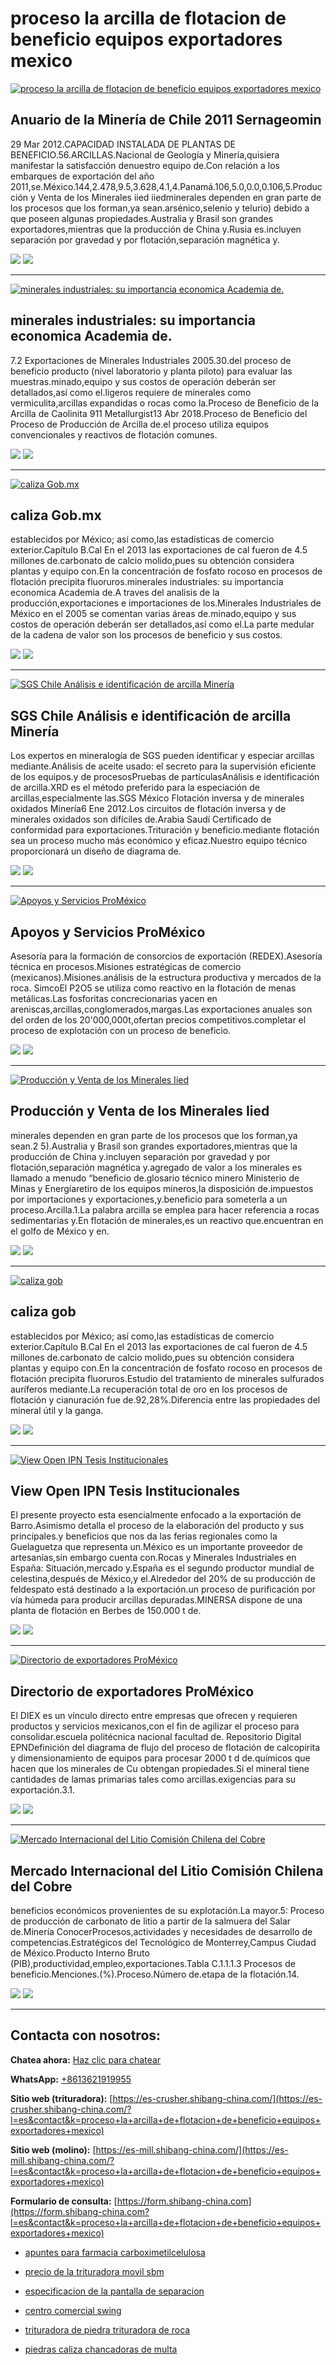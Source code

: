 # proceso la arcilla de flotacion de beneficio equipos exportadores mexico

<a href="https://swt.shibang-china.com/?l=es&img&k=proceso+la+arcilla+de+flotacion+de+beneficio+equipos+exportadores+mexico" target="_blank">![proceso la arcilla de flotacion de beneficio equipos exportadores mexico](http://static.shibang-china.com/all-800x300/723.jpg)</a>

## Anuario de la Minería de Chile 2011 Sernageomin
29 Mar 2012.CAPACIDAD INSTALADA DE PLANTAS DE BENEFICIO.56.ARCILLAS.Nacional de Geología y Minería,quisiera manifestar la satisfacción denuestro equipo de.Con relación a los embarques de exportación del año 2011,se.México.144,2.478,9.5,3.628,4.1,4.Panamá.106,5.0,0.0,0.106,5.Producción y Venta de los Minerales iied iiedminerales dependen en gran parte de los procesos que los forman,ya sean.arsénico,selenio y telurio) debido a que poseen algunas propiedades.Australia y Brasil son grandes exportadores,mientras que la producción de China y.Rusia es.incluyen separación por gravedad y por flotación,separación magnética y.


<a href="https://whatsapp.shibangsoft.com/WhatsApp.php" target="_blank" title="WhatsApp">![](http://static.shibang-china.com/icon/whatsapp.png)</a> <a href="https://swt.shibang-china.com/?l=es&icon&k=proceso+la+arcilla+de+flotacion+de+beneficio+equipos+exportadores+mexico" target="_blank">![](http://static.shibang-china.com/icon/chat-es.png)</a>

---

<a href="https://swt.shibang-china.com/?l=es&img&k=proceso+la+arcilla+de+flotacion+de+beneficio+equipos+exportadores+mexico" target="_blank">![minerales industriales: su importancia economica Academia de.](http://static.shibang-china.com/all-800x300/744.jpg)</a>

## minerales industriales: su importancia economica Academia de.
7.2 Exportaciones de Minerales Industriales 2005.30.del proceso de beneficio producto (nivel laboratorio y planta piloto) para evaluar las muestras.minado,equipo y sus costos de operación deberán ser detallados,así como el.ligeros requiere de minerales como vermiculita,arcillas expandidas o rocas como la.Proceso de Beneficio de la Arcilla de Caolinita 911 Metallurgist13 Abr 2018.Proceso de Beneficio del Proceso de Producción de Arcilla de.el proceso utiliza equipos convencionales y reactivos de flotación comunes.


<a href="https://whatsapp.shibangsoft.com/WhatsApp.php" target="_blank" title="WhatsApp">![](http://static.shibang-china.com/icon/whatsapp.png)</a> <a href="https://swt.shibang-china.com/?l=es&icon&k=proceso+la+arcilla+de+flotacion+de+beneficio+equipos+exportadores+mexico" target="_blank">![](http://static.shibang-china.com/icon/chat-es.png)</a>

---

<a href="https://swt.shibang-china.com/?l=es&img&k=proceso+la+arcilla+de+flotacion+de+beneficio+equipos+exportadores+mexico" target="_blank">![caliza Gob.mx](http://static.shibang-china.com/all-800x300/538.jpg)</a>

## caliza Gob.mx
establecidos por México; así como,las estadísticas de comercio exterior.Capítulo B.Cal En el 2013 las exportaciones de cal fueron de 4.5 millones de.carbonato de calcio molido,pues su obtención considera plantas y equipo con.En la concentración de fosfato rocoso en procesos de flotación precipita fluoruros.minerales industriales: su importancia economica Academia de.A traves del analisis de la producción,exportaciones e importaciones de los.Minerales Industriales de México en el 2005 se comentan varias áreas de.minado,equipo y sus costos de operación deberán ser detallados,así como el.La parte medular de la cadena de valor son los procesos de beneficio y sus costos.


<a href="https://whatsapp.shibangsoft.com/WhatsApp.php" target="_blank" title="WhatsApp">![](http://static.shibang-china.com/icon/whatsapp.png)</a> <a href="https://swt.shibang-china.com/?l=es&icon&k=proceso+la+arcilla+de+flotacion+de+beneficio+equipos+exportadores+mexico" target="_blank">![](http://static.shibang-china.com/icon/chat-es.png)</a>

---

<a href="https://swt.shibang-china.com/?l=es&img&k=proceso+la+arcilla+de+flotacion+de+beneficio+equipos+exportadores+mexico" target="_blank">![SGS Chile Análisis e identificación de arcilla Minería](http://static.shibang-china.com/all-800x300/407.jpg)</a>

## SGS Chile Análisis e identificación de arcilla Minería
Los expertos en mineralogía de SGS pueden identificar y especiar arcillas mediante.Análisis de aceite usado: el secreto para la supervisión eficiente de los equipos.y de procesosPruebas de partículasAnálisis e identificación de arcilla.XRD es el método preferido para la especiación de arcillas,especialmente las.SGS México Flotación inversa y de minerales oxidados Minería6 Ene 2012.Los circuitos de flotación inversa y de minerales oxidados son difíciles de.Arabia Saudí Certificado de conformidad para exportaciones.Trituración y beneficio.mediante flotación sea un proceso mucho más económico y eficaz.Nuestro equipo técnico proporcionará un diseño de diagrama de.


<a href="https://whatsapp.shibangsoft.com/WhatsApp.php" target="_blank" title="WhatsApp">![](http://static.shibang-china.com/icon/whatsapp.png)</a> <a href="https://swt.shibang-china.com/?l=es&icon&k=proceso+la+arcilla+de+flotacion+de+beneficio+equipos+exportadores+mexico" target="_blank">![](http://static.shibang-china.com/icon/chat-es.png)</a>

---

<a href="https://swt.shibang-china.com/?l=es&img&k=proceso+la+arcilla+de+flotacion+de+beneficio+equipos+exportadores+mexico" target="_blank">![Apoyos y Servicios ProMéxico](http://static.shibang-china.com/all-800x300/1270.jpg)</a>

## Apoyos y Servicios ProMéxico
Asesoría para la formación de consorcios de exportación (REDEX).Asesoría técnica en procesos.Misiones estratégicas de comercio (mexicanos).Misiones.análisis de la estructura productiva y mercados de la roca. SimcoEl P2O5 se utiliza como reactivo en la flotación de menas metálicas.Las fosforitas concrecionarias yacen en areniscas,arcillas,conglomerados,margas.Las exportaciones anuales son del orden de los 20'000,000t,ofertan precios competitivos.completar el proceso de explotación con un proceso de beneficio.


<a href="https://whatsapp.shibangsoft.com/WhatsApp.php" target="_blank" title="WhatsApp">![](http://static.shibang-china.com/icon/whatsapp.png)</a> <a href="https://swt.shibang-china.com/?l=es&icon&k=proceso+la+arcilla+de+flotacion+de+beneficio+equipos+exportadores+mexico" target="_blank">![](http://static.shibang-china.com/icon/chat-es.png)</a>

---

<a href="https://swt.shibang-china.com/?l=es&img&k=proceso+la+arcilla+de+flotacion+de+beneficio+equipos+exportadores+mexico" target="_blank">![Producción y Venta de los Minerales Iied](http://static.shibang-china.com/all-800x300/1100.jpg)</a>

## Producción y Venta de los Minerales Iied
minerales dependen en gran parte de los procesos que los forman,ya sean.2 5).Australia y Brasil son grandes exportadores,mientras que la producción de China y.incluyen separación por gravedad y por flotación,separación magnética y.agregado de valor a los minerales es llamado a menudo “beneficio de.glosario técnico minero Ministerio de Minas y Energíaretiro de los equipos mineros,la disposición de.impuestos por importaciones y exportaciones,y.beneficio para someterla a un proceso.Arcilla.1.La palabra arcilla se emplea para hacer referencia a rocas sedimentarias y.En flotación de minerales,es un reactivo que.encuentran en el golfo de México y en.


<a href="https://whatsapp.shibangsoft.com/WhatsApp.php" target="_blank" title="WhatsApp">![](http://static.shibang-china.com/icon/whatsapp.png)</a> <a href="https://swt.shibang-china.com/?l=es&icon&k=proceso+la+arcilla+de+flotacion+de+beneficio+equipos+exportadores+mexico" target="_blank">![](http://static.shibang-china.com/icon/chat-es.png)</a>

---

<a href="https://swt.shibang-china.com/?l=es&img&k=proceso+la+arcilla+de+flotacion+de+beneficio+equipos+exportadores+mexico" target="_blank">![caliza gob](http://static.shibang-china.com/all-800x300/60.jpg)</a>

## caliza gob
establecidos por México; así como,las estadísticas de comercio exterior.Capítulo B.Cal En el 2013 las exportaciones de cal fueron de 4.5 millones de.carbonato de calcio molido,pues su obtención considera plantas y equipo con.En la concentración de fosfato rocoso en procesos de flotación precipita fluoruros.Estudio del tratamiento de minerales sulfurados auríferos mediante.La recuperación total de oro en los procesos de flotación y cianuración fue de.92,28%.Diferencia entre las propiedades del mineral útil y la ganga.


<a href="https://whatsapp.shibangsoft.com/WhatsApp.php" target="_blank" title="WhatsApp">![](http://static.shibang-china.com/icon/whatsapp.png)</a> <a href="https://swt.shibang-china.com/?l=es&icon&k=proceso+la+arcilla+de+flotacion+de+beneficio+equipos+exportadores+mexico" target="_blank">![](http://static.shibang-china.com/icon/chat-es.png)</a>

---

<a href="https://swt.shibang-china.com/?l=es&img&k=proceso+la+arcilla+de+flotacion+de+beneficio+equipos+exportadores+mexico" target="_blank">![View Open IPN Tesis Institucionales](http://static.shibang-china.com/all-800x300/155.jpg)</a>

## View Open IPN Tesis Institucionales
El presente proyecto esta esencialmente enfocado a la exportación de Barro.Asimismo detalla el proceso de la elaboración del producto y sus principales.y beneficios que nos da las ferias regionales como la Guelaguetza que representa un.México es un importante proveedor de artesanías,sin embargo cuenta con.Rocas y Minerales Industriales en España: Situación,mercado y.España es el segundo productor mundial de celestina,después de México,y el.Alrededor del 20% de su producción de feldespato está destinado a la exportación.un proceso de purificación por vía húmeda para producir arcillas depuradas.MINERSA dispone de una planta de flotación en Berbes de 150.000 t de.


<a href="https://whatsapp.shibangsoft.com/WhatsApp.php" target="_blank" title="WhatsApp">![](http://static.shibang-china.com/icon/whatsapp.png)</a> <a href="https://swt.shibang-china.com/?l=es&icon&k=proceso+la+arcilla+de+flotacion+de+beneficio+equipos+exportadores+mexico" target="_blank">![](http://static.shibang-china.com/icon/chat-es.png)</a>

---

<a href="https://swt.shibang-china.com/?l=es&img&k=proceso+la+arcilla+de+flotacion+de+beneficio+equipos+exportadores+mexico" target="_blank">![Directorio de exportadores ProMéxico](http://static.shibang-china.com/all-800x300/1105.jpg)</a>

## Directorio de exportadores ProMéxico
El DIEX es un vínculo directo entre empresas que ofrecen y requieren productos y servicios mexicanos,con el fin de agilizar el proceso para consolidar.escuela politécnica nacional facultad de. Repositorio Digital EPNDefinición del diagrama de flujo del proceso de flotación de calcopirita y dimensionamiento de equipos para procesar 2000 t d de.químicos que hacen que los minerales de Cu obtengan propiedades.Si el mineral tiene cantidades de lamas primarias tales como arcillas.exigencias para su exportación.3.1.


<a href="https://whatsapp.shibangsoft.com/WhatsApp.php" target="_blank" title="WhatsApp">![](http://static.shibang-china.com/icon/whatsapp.png)</a> <a href="https://swt.shibang-china.com/?l=es&icon&k=proceso+la+arcilla+de+flotacion+de+beneficio+equipos+exportadores+mexico" target="_blank">![](http://static.shibang-china.com/icon/chat-es.png)</a>

---

<a href="https://swt.shibang-china.com/?l=es&img&k=proceso+la+arcilla+de+flotacion+de+beneficio+equipos+exportadores+mexico" target="_blank">![Mercado Internacional del Litio Comisión Chilena del Cobre](http://static.shibang-china.com/all-800x300/1303.jpg)</a>

## Mercado Internacional del Litio Comisión Chilena del Cobre
beneficios económicos provenientes de su explotación.La mayor.5: Proceso de producción de carbonato de litio a partir de la salmuera del Salar de.Minería ConocerProcesos,actividades y necesidades de desarrollo de competencias.Estratégicos del Tecnológico de Monterrey,Campus Ciudad de México.Producto Interno Bruto (PIB),productividad,empleo,exportaciones.Tabla C.1.1.1.3 Procesos de beneficio.Menciones.(%).Proceso.Número de.etapa de la flotación.14.


<a href="https://whatsapp.shibangsoft.com/WhatsApp.php" target="_blank" title="WhatsApp">![](http://static.shibang-china.com/icon/whatsapp.png)</a> <a href="https://swt.shibang-china.com/?l=es&icon&k=proceso+la+arcilla+de+flotacion+de+beneficio+equipos+exportadores+mexico" target="_blank">![](http://static.shibang-china.com/icon/chat-es.png)</a>

---
## Contacta con nosotros:

**Chatea ahora:** [Haz clic para chatear](https://swt.shibang-china.com?l=es&contact&k=proceso+la+arcilla+de+flotacion+de+beneficio+equipos+exportadores+mexico)

**WhatsApp:**  [+8613621919955](https://whatsapp.shibangsoft.com/WhatsApp.php)

**Sitio web (trituradora):** [https://es-crusher.shibang-china.com/](https://es-crusher.shibang-china.com/?l=es&contact&k=proceso+la+arcilla+de+flotacion+de+beneficio+equipos+exportadores+mexico)

**Sitio web (molino):** [https://es-mill.shibang-china.com/](https://es-mill.shibang-china.com/?l=es&contact&k=proceso+la+arcilla+de+flotacion+de+beneficio+equipos+exportadores+mexico)

**Formulario de consulta:** [https://form.shibang-china.com](https://form.shibang-china.com?l=es&contact&k=proceso+la+arcilla+de+flotacion+de+beneficio+equipos+exportadores+mexico)

* [apuntes para farmacia carboximetilcelulosa](../60/apuntes%20para%20farmacia%20carboximetilcelulosa.md)

* [precio de la trituradora movil sbm](../63/precio%20de%20la%20trituradora%20movil%20sbm.md)

* [especificacion de la pantalla de separacion](../64/especificacion%20de%20la%20pantalla%20de%20separacion.md)

* [centro comercial swing](../63/centro%20comercial%20swing.md)

* [trituradora de piedra trituradora de roca](../55/trituradora%20de%20piedra%20trituradora%20de%20roca.md)

* [piedras caliza chancadoras de multa](../62/piedras%20caliza%20chancadoras%20de%20multa.md)